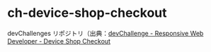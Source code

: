# ch-device-shop-checkout
devChallenges リポジトリ（出典：[devChallenge - Responsive Web Developer - Device Shop Checkout](https://devchallenges.io/challenge/apple-shop-checkout-page-challenge)
